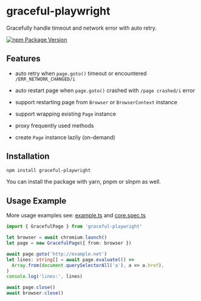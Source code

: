# graceful-playwright

Gracefully handle timeout and network error with auto retry.

[![npm Package Version](https://img.shields.io/npm/v/graceful-playwright)](https://www.npmjs.com/package/graceful-playwright)

## Features

- auto retry when `page.goto()` timeout or encountered `/ERR_NETWORK_CHANGED/i`

- auto restart page when `page.goto()` crashed with `/page crashed/i` error

- support restarting page from `Browser` or `BrowserContext` instance

- support wrapping existing `Page` instance

- proxy frequently used methods

- create `Page` instance lazily (on-demand)

## Installation

```bash
npm install graceful-playwright
```

You can install the package with yarn, pnpm or slnpm as well.

## Usage Example

More usage examples see: [example.ts](./example.ts) and [core.spec.ts](./core.spec.ts)

```typescript
import { GracefulPage } from 'graceful-playwright'

let browser = await chromium.launch()
let page = new GracefulPage({ from: browser })

await page.goto('http://example.net')
let lines: string[] = await page.evaluate(() =>
  Array.from(document.querySelectorAll('a'), a => a.href),
)
console.log('lines:', lines)

await page.close()
await browser.close()
```
